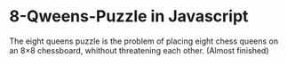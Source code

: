 # 8-Qweens-Puzzle in Javascript
The eight queens puzzle is the problem of placing eight chess queens on an 8×8 chessboard, whithout threatening each other.
(Almost finished)
